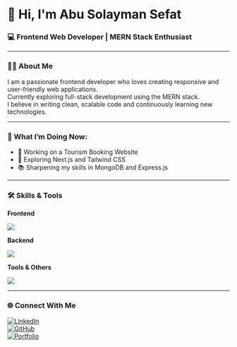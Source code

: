 
# 👋 Hi, I'm Abu Solayman Sefat
### 💻 Frontend Web Developer | MERN Stack Enthusiast

---

### 🙋‍♂️ About Me
I am a passionate frontend developer who loves creating responsive and user-friendly web applications.  
Currently exploring full-stack development using the MERN stack.  
I believe in writing clean, scalable code and continuously learning new technologies.

---

### 🚀 What I’m Doing Now:
- 🔭 Working on a Tourism Booking Website
- 🌱 Exploring Next.js and Tailwind CSS
- 📚 Sharpening my skills in MongoDB and Express.js

---

### 🛠️ Skills & Tools

**Frontend**
<p>
  <img src="https://skillicons.dev/icons?i=html,css,js,react,tailwind" />
</p>

**Backend**
<p>
  <img src="https://skillicons.dev/icons?i=nodejs,express,mongodb" />
</p>

**Tools & Others**
<p>
  <img src="https://skillicons.dev/icons?i=git,github,figma,vscode,netlify,vercel" />
</p>

---

### 🌐 Connect With Me
[![LinkedIn](https://img.shields.io/badge/-LinkedIn-0077B5?style=flat&logo=linkedin&logoColor=white)](https://linkedin.com/in/abu-solayman-sefat)  
[![GitHub](https://img.shields.io/badge/-GitHub-181717?style=flat&logo=github&logoColor=white)](https://github.com/AbuSolaymanSefat)  
[![Portfolio](https://img.shields.io/badge/-Portfolio-ff5722?style=flat&logo=google-chrome&logoColor=white)](https://yourportfolio.com)
